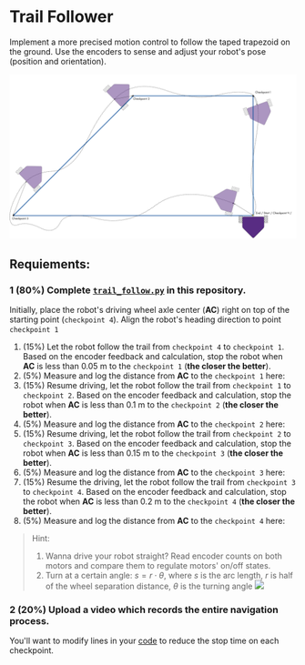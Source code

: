 # Trail Follower
Implement a more precised motion control to follow the taped trapezoid on the ground. Use the encoders to sense and adjust your robot's pose (position and orientation). 

![trail_follower](trail_follower.png)

## Requiements:
### 1 (80%) Complete [`trail_follow.py`](trail_follow.py) in this repository. 

   Initially, place the robot's driving wheel axle center (**AC**) right on top of the starting point (`checkpoint 4`). Align the robot's heading direction to point `checkpoint 1` 
   1. (15%) Let the robot follow the trail from `checkpoint 4` to `checkpoint 1`. Based on the encoder feedback and calculation, stop the robot when **AC** is less than 0.05 m to the `checkpoint 1` (**the closer the better**). 
   2. (5%) Measure and log the distance from **AC** to the `checkpoint 1` here:  
   3. (15%) Resume driving, let the robot follow the trail from `checkpoint 1` to `checkpoint 2`. Based on the encoder feedback and calculation, stop the robot when **AC** is less than 0.1 m to the `checkpoint 2` (**the closer the better**). 
   4. (5%) Measure and log the distance from **AC** to the `checkpoint 2` here:  
   5. (15%) Resume driving, let the robot follow the trail from `checkpoint 2` to `checkpoint 3`. Based on the encoder feedback and calculation, stop the robot when **AC** is less than 0.15 m to the `checkpoint 3` (**the closer the better**). 
   6. (5%) Measure and log the distance from **AC** to the `checkpoint 3` here:  
   7. (15%) Resume the driving, let the robot follow the trail from `checkpoint 3` to `checkpoint 4`. Based on the encoder feedback and calculation, stop the robot when **AC** is less than 0.2 m to the `checkpoint 4` (**the closer the better**). 
   8. (5%) Measure and log the distance from **AC** to the `checkpoint 4` here:  
   
> Hint:
> 1. Wanna drive your robot straight? Read encoder counts on both motors and compare them to regulate motors' on/off states.
> 2. Turn at a certain angle: $s = r \cdot \theta$, where $s$ is the arc length, $r$ is half of the wheel separation distance, $\theta$ is the turning angle
![](https://calcworkshop.com/wp-content/uploads/arc-length-formula.png)

### 2 (20%) Upload a video which records the entire navigation process. 
You'll want to modify lines in your [code](trail_follow.py) to reduce the stop time on each checkpoint. 

